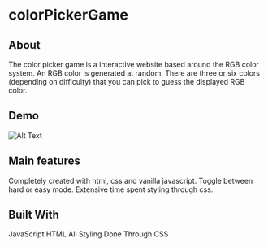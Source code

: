 # colorPickerGame

About
--
The color picker game is a interactive website based around the RGB color system. An RGB color is generated at random. There are three or six colors (depending on difficulty) that you can pick to guess the displayed RGB color. 

Demo
-
![Alt Text](https://media2.giphy.com/media/VhtZElw0gd02yGVhOq/giphy.gif)

Main features
-
Completely created with html, css and vanilla javascript.
Toggle between hard or easy mode.
Extensive time spent styling through css.

Built With
-
JavaScript
HTML
All Styling Done Through CSS
